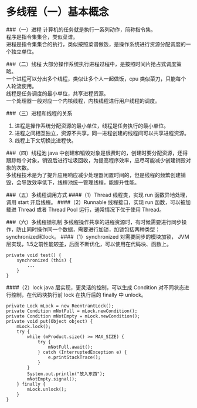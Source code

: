 多线程（一）基本概念
===
###（一）进程
计算机的任务就是执行一系列动作，简称指令集。  
程序是指令集集合，类似菜谱。  
进程是指令集集合的执行，类似按照菜谱做饭，是操作系统进行资源分配调度的一个独立单位。

###（二）线程
大部分操作系统执行进程过程中，是按照时间片抢占式调度策略。  
一个进程可以分出多个线程，类似让多个人一起做饭，cpu 类似菜刀，只能每个人轮流使用。  
线程是任务调度的最小单位，共享进程资源。  
一个处理器一般对应一个内核线程，内核线程进行用户线程的调度。

###（三）进程和线程的关系
1. 进程是操作系统分配资源的最小单位，线程是任务执行的最小单位。
2. 进程之间相互独立，资源不共享，同一进程创建的线程间可以共享进程资源。
3. 线程上下文切换比进程快。

###（四）线程池
java 中创建和销毁对象是很费时的，创建时要分配资源，还得跟踪每个对象，销毁后进行垃圾回收，为提高程序效率，应尽可能减少创建销毁对象的次数。  
多线程技术是为了提升应用响应减少处理器闲置时间的，但是线程的频繁创建销毁，会导致效率低下，线程池统一管理线程，能提升性能。

###（五）多线程调用方式
####（1）Thread
线程类，实现 run 函数异地处理，调用 start 开启线程。
####（2）Runnable
线程接口，实现 run 函数，可以被加载进 Thread 或者 Thread Pool 运行，通常情况下优于使用 Thread。

###（六）多线程锁机制
多线程操作共享的进程资源时，有时候需要进行同步操作，防止同时操作同一个数据，需要进行加锁，加锁包括两种类型：synchronized和lock。
####（1）synchronized
对需要同步的模块加锁， JVM 层实现，1.5之前性能较差，后面不断优化，可以使用在代码块、函数上。

	private void test() {
		synchronized (this) {
			...
		}
	}
####（2）lock
java 层实现，更灵活的控制，可以生成 Condition 对不同状态进行控制，在代码块执行前 lock 在执行后的 finally 中 unlock。

	private Lock mLock = new ReentrantLock();
	private Condition mNotFull = mLock.newCondition();
	private Condition mNotEmpty = mLock.newCondition();
	private void put(Object object) {
		mLock.lock();
		try {
			while (mProduct.size() >= MAX_SIZE) {
				try {
					mNotFull.await();
				} catch (InterruptedException e) {
					e.printStackTrace();
				}
			}
			System.out.println("放入东西");
			mNotEmpty.signal();
		} finally {
			mLock.unlock();
		}
	}